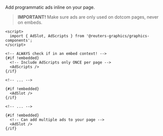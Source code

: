 Add programmatic ads inline on your page.

> **IMPORTANT!** Make sure ads are only used on dotcom pages, never on embeds.

```svelte
<script>
  import { AdSlot, AdScripts } from '@reuters-graphics/graphics-components';
</script>

<!-- ALWAYS check if in an embed context! -->
{#if !embedded}
  <!-- Include AdScripts only ONCE per page -->
  <AdScripts />
{/if}

<!-- ... -->

{#if !embedded}
  <AdSlot />
{/if}

<!-- ... -->

{#if !embedded}
  <!-- Can add multiple ads to your page -->
  <AdSlot />
{/if}
```

